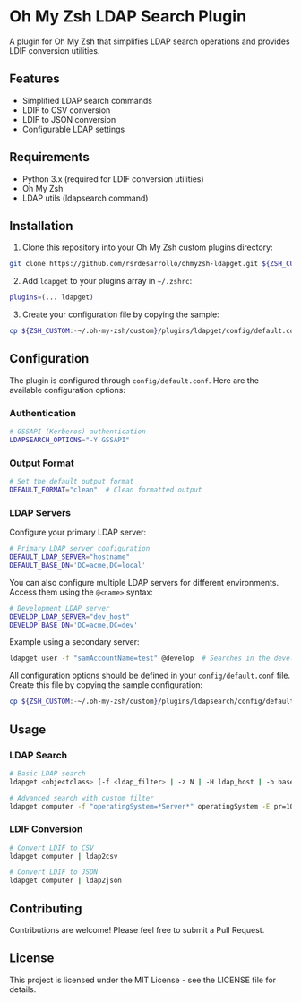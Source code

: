 # Oh My Zsh LDAP Search Plugin

A plugin for Oh My Zsh that simplifies LDAP search operations and provides LDIF conversion utilities.

## Features

- Simplified LDAP search commands
- LDIF to CSV conversion
- LDIF to JSON conversion
- Configurable LDAP settings

## Requirements

- Python 3.x (required for LDIF conversion utilities)
- Oh My Zsh
- LDAP utils (ldapsearch command)

## Installation

1. Clone this repository into your Oh My Zsh custom plugins directory:

```bash
git clone https://github.com/rsrdesarrollo/ohmyzsh-ldapget.git ${ZSH_CUSTOM:-~/.oh-my-zsh/custom}/plugins/ldapget
```

2. Add `ldapget` to your plugins array in `~/.zshrc`:

```bash
plugins=(... ldapget)
```

3. Create your configuration file by copying the sample:

```bash
cp ${ZSH_CUSTOM:-~/.oh-my-zsh/custom}/plugins/ldapget/config/default.conf.sample ${ZSH_CUSTOM:-~/.oh-my-zsh/custom}/plugins/ldapget/config/default.conf
```

## Configuration

The plugin is configured through `config/default.conf`. Here are the available configuration options:

### Authentication

```bash
# GSSAPI (Kerberos) authentication
LDAPSEARCH_OPTIONS="-Y GSSAPI"
```

### Output Format

```bash
# Set the default output format
DEFAULT_FORMAT="clean"  # Clean formatted output
```

### LDAP Servers

Configure your primary LDAP server:

```bash
# Primary LDAP server configuration
DEFAULT_LDAP_SERVER="hostname"
DEFAULT_BASE_DN='DC=acme,DC=local'
```

You can also configure multiple LDAP servers for different environments. Access them using the `@<name>` syntax:

```bash
# Development LDAP server
DEVELOP_LDAP_SERVER="dev_host"
DEVELOP_BASE_DN='DC=acme,DC=dev'
```

Example using a secondary server:

```bash
ldapget user -f "samAccountName=test" @develop  # Searches in the development LDAP server
```

All configuration options should be defined in your `config/default.conf` file. Create this file by copying the sample configuration:

```bash
cp ${ZSH_CUSTOM:-~/.oh-my-zsh/custom}/plugins/ldapsearch/config/default.conf.sample ${ZSH_CUSTOM:-~/.oh-my-zsh/custom}/plugins/ldapsearch/config/default.conf
```

## Usage

### LDAP Search

```bash
# Basic LDAP search
ldapget <objectclass> [-f <ldap_filter> | -z N | -H ldap_host | -b base_dn | --format <clean|bof|raw>] [<attrs>*] [@server]

# Advanced search with custom filter
ldapget computer -f "operatingSystem=*Server*" operatingSystem -E pr=1000/noprompt
```

### LDIF Conversion

```bash
# Convert LDIF to CSV
ldapget computer | ldap2csv

# Convert LDIF to JSON
ldapget computer | ldap2json
```

## Contributing

Contributions are welcome! Please feel free to submit a Pull Request.

## License

This project is licensed under the MIT License - see the LICENSE file for details.
